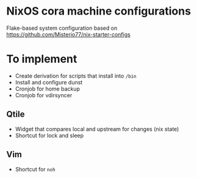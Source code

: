 # NixOS cora machine configurations

Flake-based system configuration based on https://github.com/Misterio77/nix-starter-configs

# To implement
- Create derivation for scripts that install into `/bin`
- Install and configure dunst
- Cronjob for home backup
- Cronjob for vdirsyncer

## Qtile
- Widget that compares local and upstream for changes (nix state)
- Shortcut for lock and sleep

## Vim
- Shortcut for `noh`
